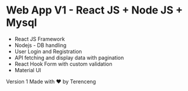 # Web App V1 - React JS + Node JS + Mysql

- React JS Framework
- Nodejs - DB handling
- User Login and Registration
- API fetching and display data with pagination
- React Hook Form with custom validation
- Material UI

Version 1
Made with ❤️ by Terenceng
